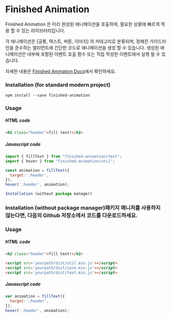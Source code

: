 # Finished Animation

Finished Animation 은 미리 완성된 애니메이션을 호출하여, 필요한 상황에 빠르게 적용 할 수 있는 라이브러리입니다.

각 애니메이션은 [공통, 텍스트, 버튼, 이미지] 의 카테고리로 분류되며, 정해진 가이드라인을 준수하는 엘리먼트에 간단한 코드로 애니메이션을 생성 할 수 있습니다. 생성된 애니메이션은 내부에 포함된 이벤트 호출 함수 또는 직접 작성한 이벤트에서 실행 될 수 있습니다.

자세한 내용은 [Finished Animation Docs](https://finished-animation.web.app/)에서 확인하세요.

### Installation (for standard modern project)

```
npm install --save finished-animation
```

### Usage

##### HTML code

```html
<h2 class="header">fill text!</h2>
```

##### Javascript code

``` javascript
import { fillText } from "finished-animation/text";
import { hover } from "finished-animation/util";

const animation = fillText({
  target:'.header',
});
hover('.header', animation);

Installation (without package manager)
```

### Installation (without package manager)패키지 매니저를 사용하지 않는다면, 다음의 Github 저장소에서 코드를 다운로드하세요.

### Usage

##### HTML code

```html
<h2 class="header">fill text!</h2>

<script src='yourpath/dist/util.min.js'></script>
<script src='yourpath/dist/core.min.js'></script>
<script src='yourpath/dist/text.min.js'></script>
```



##### Javascript code

```javascript
var animation = fillText({
  target:'.header',
});
hover('.header', animation);
```

